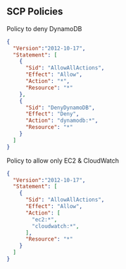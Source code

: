 ## SCP Policies

Policy to deny DynamoDB
```json
{
  "Version":"2012-10-17",		 	 	 
  "Statement": [
    {
      "Sid": "AllowAllActions",
      "Effect": "Allow",
      "Action": "*",
      "Resource": "*"
    },
    {
      "Sid": "DenyDynamoDB",
      "Effect": "Deny",
      "Action": "dynamodb:*",
      "Resource": "*"
    }
  ]
}
```

Policy to allow only EC2 & CloudWatch
```json
{
  "Version":"2012-10-17",		 	 	 
  "Statement": [
    {
      "Sid": "AllowAllActions",
      "Effect": "Allow",
      "Action": [
        "ec2:*",
        "cloudwatch:*",
      ],
      "Resource": "*"
    }
  ]
}
```
